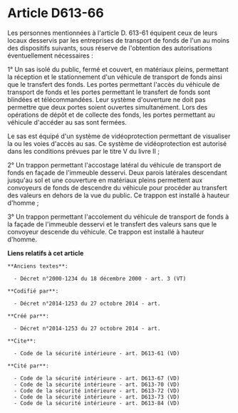 # Article D613-66

Les personnes mentionnées à l'article D. 613-61 équipent ceux de leurs locaux desservis par les entreprises de transport de
fonds de l'un au moins des dispositifs suivants, sous réserve de l'obtention des autorisations éventuellement nécessaires : 

1° Un sas isolé du public, fermé et couvert, en matériaux pleins, permettant la réception et le stationnement d'un véhicule
de transport de fonds ainsi que le transfert des fonds. Les portes permettant l'accès du véhicule de transport de fonds et
les portes permettant le transfert de fonds sont blindées et télécommandées. Leur système d'ouverture ne doit pas permettre
que deux portes soient ouvertes simultanément. Lors des opérations de dépôt et de collecte des fonds, les portes permettant
au véhicule d'accéder au sas sont fermées. 

Le sas est équipé d'un système de vidéoprotection permettant de visualiser la ou les voies d'accès au sas. Ce système de
vidéoprotection est autorisé dans les conditions prévues par le titre V du livre II ; 

2° Un trappon permettant l'accostage latéral du véhicule de transport de fonds en façade de l'immeuble desservi. Deux parois
latérales descendant jusqu'au sol et une couverture en matériaux pleins permettent aux convoyeurs de fonds de descendre du
véhicule pour procéder au transfert des valeurs en dehors de la vue du public. Ce trappon est installé à hauteur d'homme ; 

3° Un trappon permettant l'accolement du véhicule de transport de fonds à la façade de l'immeuble desservi et le transfert
des valeurs sans que le convoyeur descende du véhicule. Ce trappon est installé à hauteur d'homme.

**Liens relatifs à cet article**

	**Anciens textes**:

	  - Décret n°2000-1234 du 18 décembre 2000 - art. 3 (VT)

	**Codifié par**:

	  - Décret n°2014-1253 du 27 octobre 2014 - art.

	**Créé par**:

	  - Décret n°2014-1253 du 27 octobre 2014 - art.

	**Cite**:

	  - Code de la sécurité intérieure - art. D613-61 (VD)

	**Cité par**:

	  - Code de la sécurité intérieure - art. D613-67 (VD)
	  - Code de la sécurité intérieure - art. D613-70 (VD)
	  - Code de la sécurité intérieure - art. D613-72 (VD)
	  - Code de la sécurité intérieure - art. D613-73 (VD)
	  - Code de la sécurité intérieure - art. D613-84 (VD)
